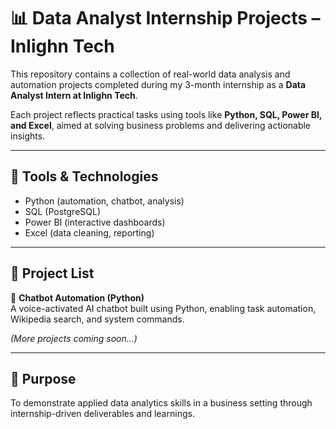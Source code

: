 # 📊 Data Analyst Internship Projects – Inlighn Tech

This repository contains a collection of real-world data analysis and automation projects completed during my 3-month internship as a **Data Analyst Intern at Inlighn Tech**.

Each project reflects practical tasks using tools like **Python, SQL, Power BI, and Excel**, aimed at solving business problems and delivering actionable insights.

---

## 🔧 Tools & Technologies
- Python (automation, chatbot, analysis)
- SQL (PostgreSQL)
- Power BI (interactive dashboards)
- Excel (data cleaning, reporting)

---

## 📁 Project List

🔹 **Chatbot Automation (Python)**  
A voice-activated AI chatbot built using Python, enabling task automation, Wikipedia search, and system commands.

_(More projects coming soon...)_

---

## 🚀 Purpose
To demonstrate applied data analytics skills in a business setting through internship-driven deliverables and learnings.

